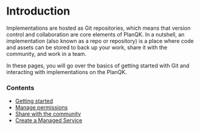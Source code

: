 # Introduction

Implementations are hosted as Git repositories, which means that version control and collaboration are core elements of PlanQK.
In a nutshell, an implementation (also known as a repo or repository) is a place where code and assets can be stored to back up your work, share it with the community, and work in a team.

In these pages, you will go over the basics of getting started with Git and interacting with implementations on the PlanQK.

 ### Contents

- [Getting started](getting-started.md)
- [Manage permissions](manage-permissions.md)
- [Share with the community](share-with-community.md)
- [Create a Managed Service](create-a-service.md)
